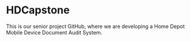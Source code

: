 # HDCapstone

This is our senior project GitHub, where we are developing a Home Depot Mobile Device Document Audit System.


